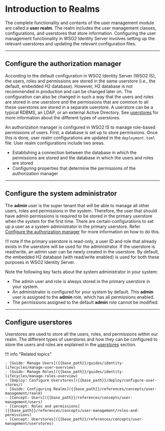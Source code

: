 # Introduction to Realms

The complete functionality and contents of the user management module are called a **user realm**. The realm includes the user management
classes, configurations, and userstores that store information. Configuring the user management functionality in WSO2 Identity Server involves setting up the relevant userstores and updating the relevant configuration files.

---

## Configure the authorization manager

According to the default configuration in WSO2 Identity Server (WSO2 IS), the users, roles and permissions are stored in the same userstore (i.e., the default, embedded H2 database). However, H2 database is not recommended in production and can be changed later on.
The configuration can also be changed in such a way that the users and roles are stored in one userstore and the permissions that are common to all these userstores are stored in a separate userstore. A userstore can be a typical RDBMS, an LDAP, or an external Active Directory. See [userstores]({{base_path}}/references/concepts/user-management/userstores) for more information about the different types of userstores. 

An authorization manager is configured in WSO2 IS to manage role-based permissions of users. First, a database is set up to store permissions. Once this is done, user realm configurations are updated in the `deployment.toml` file. User realm configurations include two areas. 

- Establishing a connection between the database in which the permissions are stored and the database in which the users and roles are stored
- Configuring properties that determine the permissions of the authorization manager

<!-- See [Configuring Realms](TO-DO: insert-guides-link) for more information about configuring realms. -->

---

## Configure the system administrator

The **admin** user is the super tenant that will be able to manage all other users, roles and permissions in the system. Therefore, the user that should have admin
permissions is required to be stored in the primary userstore when the system for the first time. There are certain configurations to set up a user as a system administrator in the primary userstore. Refer [Configure the authorization manager](#configure-the-authorization-manager) for more information on how to do this. 

!!! note
    If the primary userstore is read-only, a user ID and role that already exists in the userstore will be used for the administrator. If
    the userstore is read/write, an admin user can be newly created in the userstore. By default, the embedded H2 database (with read/write enabled) is used for both these purposes in WSO2 Identity Server.
    

Note the following key facts about the system administrator in your system:

-   The admin user and role is always stored in the primary userstore
    in your system.
-   An administrator is configured for your system by default. This
    **admin** user is assigned to the **admin** role, which has all
    permissions enabled.
-   The permissions assigned to the default **admin** role cannot be
    modified.

---

## Configure userstores

Userstores are used to store all the users, roles, and permissions within our realm. The different types of userstores and how they can be configured to store the users and roles are explained in the [userstores]({{base_path}}/references/concepts/user-management/userstores) section. 

!!! info "Related topics" 
    
    - [Guide: Manage Users]({{base_path}}/guides/identity-lifecycles/manage-user-overview)
    - [Guide: Manage Roles]({{base_path}}/guides/identity-lifecycles/manage-roles-overview)
    - [Deploy: Configure Userstores]({{base_path}}/deploy/configure-user-stores/)
    - [Guide: Configuring Realms]({{base_path}}/references/concepts/user-management/realm)
    - [Concept: Users]({{base_path}}/references/concepts/user-management/users)
    - [Concept: Roles and permissions]({{base_path}}/references/concepts/user-management/roles-and-permissions)
    - [Concept: Userstores]({{base_path}}/references/concepts/user-management/userstores)